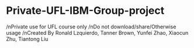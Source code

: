 # Private-UFL-IBM-Group-project
/nPrivate use for UFL course only
/nDo not download/share/Otherwise usage
/nCreated By Ronald Lzquierdo, Tanner Brown, Yunfei Zhao, Xiaocun Zhu, Tiantong Liu
